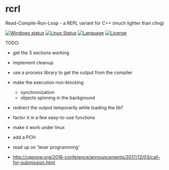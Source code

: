 # rcrl
Read-Compile-Run-Loop - a REPL variant for C++ (much lighter than cling)

[![Windows status](https://ci.appveyor.com/api/projects/status/fp0sqit57eorgswb/branch/master?svg=true)](https://ci.appveyor.com/project/onqtam/rcrl/branch/master)
[![Linux Status](https://travis-ci.org/onqtam/rcrl.svg?branch=master)](https://travis-ci.org/onqtam/rcrl)
[![Language](https://img.shields.io/badge/language-C++-blue.svg)](https://isocpp.org/)
[![License](http://img.shields.io/badge/license-MIT-blue.svg)](http://opensource.org/licenses/MIT)

TODO:

- get the 3 sections working
- implement cleanup
- use a process library to get the output from the compiler
- make the execution non-blocking
    - synchronization
    - objects spinning in the background
- redirect the output temporarily while loading the lib?
- factor it in a few easy-to-use functions

- make it work under linux
- add a PCH
- read up on 'lexer programming'
- http://cppnow.org/2018-conference/announcements/2017/12/03/call-for-submission.html
